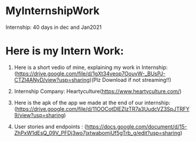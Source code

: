 # MyInternshipWork
Internship: 40 days in dec and Jan2021

# Here is my Intern Work:

1) Here is a short vedio of mine, explaining my work in Internship:(https://drive.google.com/file/d/1gXt34veop7OouyW-_BUsPJ-CTZl4ANyD/view?usp=sharing)(Plz Download if not streaming!!)

2) Internship Company: Heartyculture(https://www.heartyculture.com/)

3) Here is the apk of the app we made at the end of our internship: (https://drive.google.com/file/d/11OOCotDlEZIzTR7a3UudcVZ3SpJTRFY9/view?usp=sharing)

4) User stories and endpoints : (https://docs.google.com/document/d/15-ZhPxW1dEsQ_09V_PFDj3wo7jxtwabomjUf5gTrb_g/edit?usp=sharing)
